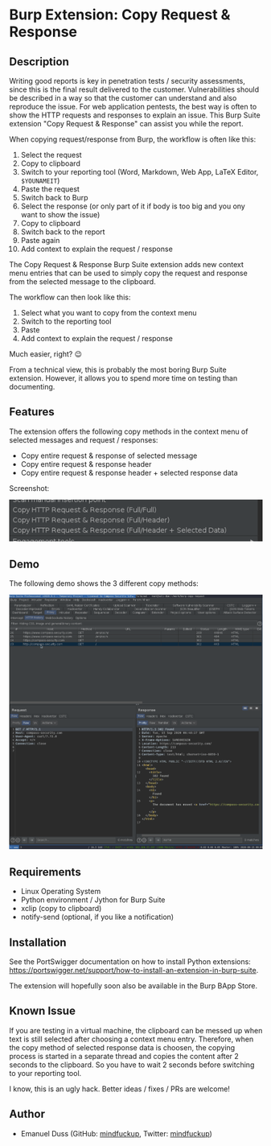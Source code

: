 # Burp Extension: Copy Request & Response

## Description

Writing good reports is key in penetration tests / security assessments, since
this is the final result delivered to the customer. Vulnerabilities should be
described in a way so that the customer can understand and also reproduce the
issue. For web application pentests, the best way is often to show the HTTP
requests and responses to explain an issue. This Burp Suite extension "Copy
Request & Response" can assist you while the report.

When copying request/response from Burp, the workflow is often like this:

1. Select the request
2. Copy to clipboard
3. Switch to your reporting tool (Word, Markdown, Web App, LaTeX Editor, `$YOUNAMEIT`)
4. Paste the request
5. Switch back to Burp
6. Select the response (or only part of it if body is too big and you ony want to show the issue)
7. Copy to clipboard
8. Switch back to the report
9. Paste again
10. Add context to explain the request / response

The Copy Request & Response Burp Suite extension adds new context menu
entries that can be used to simply copy the request and response from the
selected message to the clipboard. 

The workflow can then look like this:

1. Select what you want to copy from the context menu
2. Switch to the reporting tool
3. Paste
4. Add context to explain the request / response

Much easier, right? 😉

From a technical view, this is probably the most boring Burp Suite extension.
However, it allows you to spend more time on testing than documenting.

## Features

The extension offers the following copy methods in the context menu of selected
messages and request / responses:

- Copy entire request & response of selected message
- Copy entire request & response header
- Copy entire request & response header + selected response data

Screenshot:

![Contextmenu](contextmenu.png)

## Demo

The following demo shows the 3 different copy methods:

![Demo](demo.gif)

## Requirements

- Linux Operating System
- Python environment / Jython for Burp Suite
- xclip (copy to clipboard)
- notify-send (optional, if you like a notification)

## Installation

See the PortSwigger documentation on how to install Python extensions:
https://portswigger.net/support/how-to-install-an-extension-in-burp-suite.

The extension will hopefully soon also be available in the Burp BApp Store.

## Known Issue

If you are testing in a virtual machine, the clipboard can be messed up when
text is still selected after choosing a context menu entry. Therefore, when the
copy method of selected response data is choosen, the copying process is
started in a separate thread and copies the content after 2 seconds to the
clipboard. So you have to wait 2 seconds before switching to your reporting
tool.

I know, this is an ugly hack. Better ideas / fixes / PRs are welcome!

## Author

- Emanuel Duss (GitHub: [mindfuckup](https://github.com/mindfuckup), Twitter: [mindfuckup](https://twitter.com/mindfuckup))
